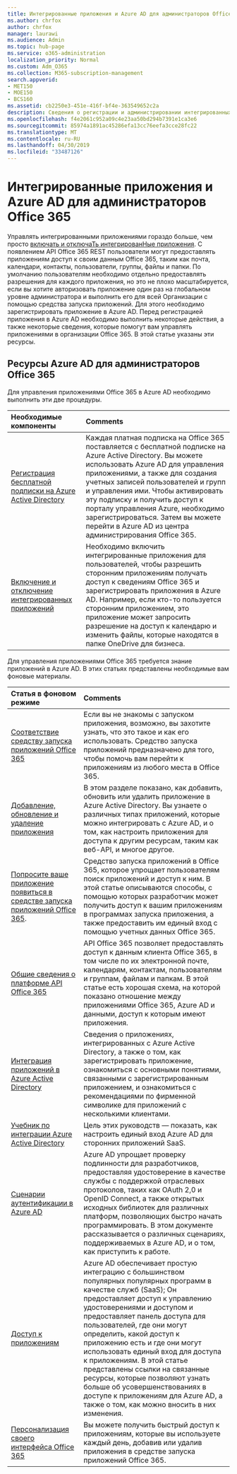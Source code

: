 ```yaml
---
title: Интегрированные приложения и Azure AD для администраторов Office 365
ms.author: chrfox
author: chrfox
manager: laurawi
ms.audience: Admin
ms.topic: hub-page
ms.service: o365-administration
localization_priority: Normal
ms.custom: Adm_O365
ms.collection: M365-subscription-management
search.appverid:
- MET150
- MOE150
- BCS160
ms.assetid: cb2250e3-451e-416f-bf4e-363549652c2a
description: Сведения о регистрации и администрировании интегрированных приложений Office 365 в Azure AD
ms.openlocfilehash: f4e2061c952a09c4e23aa50bd294b7391e1ca3e6
ms.sourcegitcommit: 85974a1891ac45286efa13cc76eefa3cce28fc22
ms.translationtype: MT
ms.contentlocale: ru-RU
ms.lasthandoff: 04/30/2019
ms.locfileid: "33487126"
---
```

# <a name="integrated-apps-and-azure-ad-for-office-365-administrators"></a>Интегрированные приложения и Azure AD для администраторов Office 365

Управлять интегрированными приложениями гораздо больше, чем просто [включать и отключаТь интегрированНые приложения](https://support.office.com/article/7e453a40-66df-44ab-92a1-96786cb7fb34#__toc379982114). С появлением API Office 365 REST пользователи могут предоставлять приложениям доступ к своим данным Office 365, таким как почта, календари, контакты, пользователи, группы, файлы и папки. По умолчанию пользователям необходимо отдельно предоставлять разрешения для каждого приложения, но это не плохо масштабируется, если вы хотите авторизовать приложение один раз на глобальном уровне администратора и выполнить его для всей Организации с помощью средства запуска приложений. Для этого необходимо зарегистрировать приложение в Azure AD. Перед регистрацией приложения в Azure AD необходимо выполнить некоторые действия, а также некоторые сведения, которые помогут вам управлять приложениями в организации Office 365. В этой статье указаны эти ресурсы.
  
## <a name="azure-ad-resources-for-office-365-admins"></a>Ресурсы Azure AD для администраторов Office 365

Для управления приложениями Office 365 в Azure AD необходимо выполнить эти две процедуры.
  
|**Необходимые компоненты**|**Comments**|
|:-----|:-----|
|[Регистрация бесплатной подписки на Azure Active Directory](https://go.microsoft.com/fwlink/?LinkId=617127) <br/> |Каждая платная подписка на Office 365 поставляется с бесплатной подписке на Azure Active Directory. Вы можете использовать Azure AD для управления приложениями, а также для создания учетных записей пользователей и групп и управления ими. Чтобы активировать эту подписку и получить доступ к порталу управления Azure, необходимо зарегистрироваться. Затем вы можете перейти в Azure AD из центра администрирования Office 365.  <br/> |
|[Включение и отключение интегрированных приложений](https://support.office.com/article/7e453a40-66df-44ab-92a1-96786cb7fb34#__toc379982114) <br/> |Необходимо включить интегрированные приложения для пользователей, чтобы разрешить сторонним приложениям получать доступ к сведениям Office 365 и зарегистрировать приложения в Azure AD. Например, если кто-то пользуется сторонним приложением, это приложение может запросить разрешение на доступ к календарю и изменить файлы, которые находятся в папке OneDrive для бизнеса.  <br/> |
   
Для управления приложениями Office 365 требуется знание приложений в Azure AD. В этих статьях представлены необходимые вам фоновые материалы.
  
|**Статья в фоновом режиме**|**Comments**|
|:-----|:-----|
|[Соответствие средству запуска приложений Office 365](https://support.office.com/article/79f12104-6fed-442f-96a0-eb089a3f476a) <br/> |Если вы не знакомы с запуском приложения, возможно, вы захотите узнать, что это такое и как его использовать. Средство запуска приложений предназначено для того, чтобы помочь вам перейти к приложениям из любого места в Office 365.  <br/> |
|[Добавление, обновление и удаление приложения](https://go.microsoft.com/fwlink/?LinkId=617137) <br/> |В этом разделе показано, как добавить, обновить или удалить приложение в Azure Active Directory. Вы узнаете о различных типах приложений, которые можно интегрировать с Azure AD, и о том, как настроить приложения для доступа к другим ресурсам, таким как веб-API, и многое другое.  <br/> |
|[Попросите ваше приложение появиться в средстве запуска приложений Office 365](https://go.microsoft.com/fwlink/?LinkId=617138).  <br/> |Средство запуска приложений в Office 365, которое упрощает пользователям поиск приложений и доступ к ним. В этой статье описываются способы, с помощью которых разработчик может получить доступ к вашим приложениям в программах запуска приложения, а также предоставить им единый вход с помощью учетных данных Office 365.  <br/> |
|[Общие сведения о платформе API Office 365](https://go.microsoft.com/fwlink/?LinkId=617140) <br/> |API Office 365 позволяет предоставлять доступ к данным клиента Office 365, в том числе по их электронной почте, календарям, контактам, пользователям и группам, файлам и папкам. В этой статье есть хорошая схема, на которой показано отношение между приложениями Office 365, Azure AD и данными, доступ к которым имеют приложения.  <br/> |
|[Интеграция приложений в Azure Active Directory](https://docs.microsoft.com/azure/active-directory/develop/quickstart-v1-add-azure-ad-app) <br/> | Сведения о приложениях, интегрированных с Azure Active Directory, а также о том, как зарегистрировать приложение, ознакомиться с основными понятиями, связанными с зарегистрированным приложением, и ознакомиться с рекомендациями по фирменной символике для приложений с несколькими клиентами.  <br/> |
|[Учебник по интеграции Azure Active Directory](https://docs.microsoft.com/azure/active-directory/saas-apps/tutorial-list) <br/> |Цель этих руководств — показать, как настроить единый вход Azure AD для сторонних приложений SaaS.  <br/> |
|[Сценарии аутентификации в Azure AD](https://go.microsoft.com/fwlink/?LinkId=617145) <br/> |Azure AD упрощает проверку подлинности для разработчиков, предоставляя удостоверение в качестве службы с поддержкой отраслевых протоколов, таких как OAuth 2,0 и OpenID Connect, а также открытых исходных библиотек для различных платформ, позволяющих быстро начать программировать. В этом документе рассказывается о различных сценариях, поддерживаемых в Azure AD, и о том, как приступить к работе.  <br/> |
|[Доступ к приложениям](https://docs.microsoft.com/azure/active-directory/manage-apps/what-is-access-management) <br/> |Azure AD обеспечивает простую интеграцию с большинством популярных популярных программ в качестве служб (SaaS); Он предоставляет доступ к управлению удостоверениями и доступом и предоставляет панель доступа для пользователей, где они могут определить, какой доступ к приложению есть и где они могут использовать единый вход для доступа к приложениям. В этой статье представлены ссылки на связанные ресурсы, которые позволяют узнать больше об усовершенствованиях в доступе к приложениям для Azure AD, а также о том, как можно вносить в них изменения.  <br/> |
|[Персонализация своего интерфейса Office 365](https://support.office.com/article/eb34a21b-52fa-4fbf-a8d5-146132242985) <br/> |Вы можете получить быстрый доступ к приложениям, которые вы используете каждый день, добавив или удалив приложения в средстве запуска приложений Office 365.  <br/> |
   

